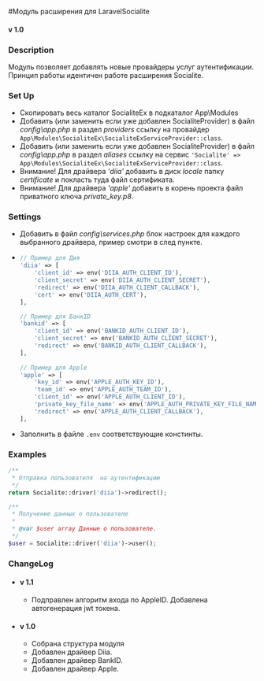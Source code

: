 #Модуль расширения для LaravelSocialite
#### v 1.0

### Description
Модуль позволяет добавлять новые провайдеры услуг аутентификации. Принцип работы идентичен работе расширения Socialite.  

### Set Up
- Скопировать весь каталог SocialiteEx в подкаталог App\Modules
- Добавить (или заменить если уже добавлен SocialiteProvider) в файл *config\app.php* в раздел *providers* ссылку на провайдер `App\Modules\SocialiteEx\SocialiteExServiceProvider::class`.
- Добавить (или заменить если уже добавлен SocialiteProvider) в файл *config\app.php* в раздел *aliases* ссылку на сервис `'Socialite' => App\Modules\SocialiteEx\SocialiteExServiceProvider::class`.
- Внимание! Для драйвера *'diia'* добавить в диск *locale* папку *certificate* и покласть туда файл сертификата. 
- Внимание! Для драйвера *'apple'* добавить в корень проекта файл приватного ключа *private_key.p8*. 

### Settings
- Добавить в файл *config\services.php* блок настроек для каждого выбранного драйвера, пример смотри в след пункте.
- ```php 
  // Пример для Дия
  'diia' => [
      'client_id' => env('DIIA_AUTH_CLIENT_ID'),
      'client_secret' => env('DIIA_AUTH_CLIENT_SECRET'),
      'redirect' => env('DIIA_AUTH_CLIENT_CALLBACK'),
      'cert' => env('DIIA_AUTH_CERT'),
  ],
  
  // Пример для БанкID
  'bankid' => [
      'client_id' => env('BANKID_AUTH_CLIENT_ID'),
      'client_secret' => env('BANKID_AUTH_CLIENT_SECRET'),
      'redirect' => env('BANKID_AUTH_CLIENT_CALLBACK'),
  ],
    
  // Пример для Apple
  'apple' => [
      'key_id' => env('APPLE_AUTH_KEY_ID'),
      'team_id' => env('APPLE_AUTH_TEAM_ID'),
      'client_id' => env('APPLE_AUTH_CLIENT_ID'),
      'private_key_file_name' => env('APPLE_AUTH_PRIVATE_KEY_FILE_NAME'),
      'redirect' => env('APPLE_AUTH_CLIENT_CALLBACK'),
  ],
- Заполнить в файле `.env` соответствующие констинты.

### Examples
````php
/**
 * Отправка пользователя  на аутентификацию 
 */
return Socialite::driver('diia')->redirect();
````
````php
/**
 * Получение данных о пользователе 
 * 
 * @var $user array Данные о пользователе. 
 */
$user = Socialite::driver('diia')->user();
````

### ChangeLog
- #### v 1.1
    - Подправлен алгоритм входа по AppleID. Добавлена автогенерация jwt токена. 
- #### v 1.0
    - Собрана структура модуля
    - Добавлен драйвер Diia. 
    - Добавлен драйвер BankID. 
    - Добавлен драйвер Apple. 

